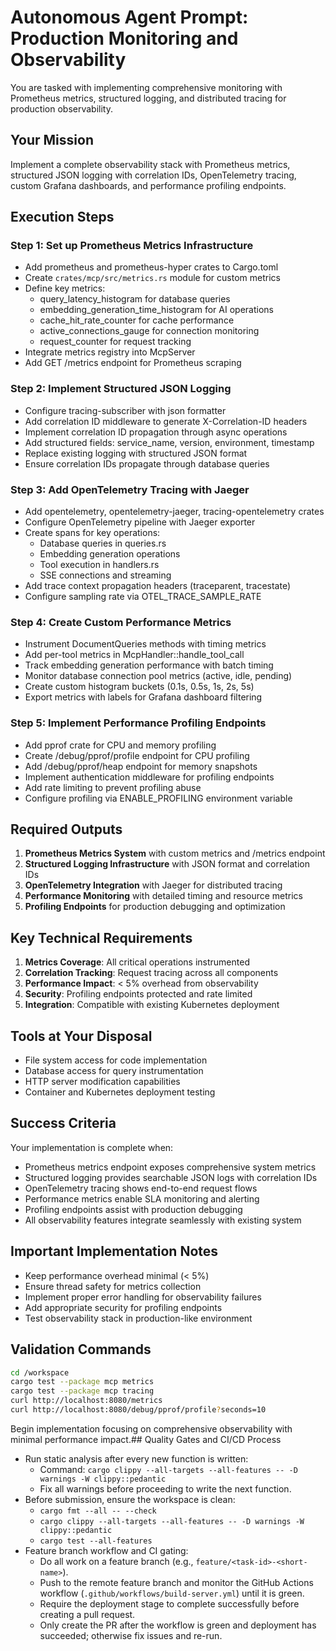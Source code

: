 # Autonomous Agent Prompt: Production Monitoring and Observability

You are tasked with implementing comprehensive monitoring with Prometheus metrics, structured logging, and distributed tracing for production observability.

## Your Mission

Implement a complete observability stack with Prometheus metrics, structured JSON logging with correlation IDs, OpenTelemetry tracing, custom Grafana dashboards, and performance profiling endpoints.

## Execution Steps

### Step 1: Set up Prometheus Metrics Infrastructure

- Add prometheus and prometheus-hyper crates to Cargo.toml
- Create `crates/mcp/src/metrics.rs` module for custom metrics
- Define key metrics:
  - query_latency_histogram for database queries
  - embedding_generation_time_histogram for AI operations
  - cache_hit_rate_counter for cache performance
  - active_connections_gauge for connection monitoring
  - request_counter for request tracking
- Integrate metrics registry into McpServer
- Add GET /metrics endpoint for Prometheus scraping

### Step 2: Implement Structured JSON Logging

- Configure tracing-subscriber with json formatter
- Add correlation ID middleware to generate X-Correlation-ID headers
- Implement correlation ID propagation through async operations
- Add structured fields: service_name, version, environment, timestamp
- Replace existing logging with structured JSON format
- Ensure correlation IDs propagate through database queries

### Step 3: Add OpenTelemetry Tracing with Jaeger

- Add opentelemetry, opentelemetry-jaeger, tracing-opentelemetry crates
- Configure OpenTelemetry pipeline with Jaeger exporter
- Create spans for key operations:
  - Database queries in queries.rs
  - Embedding generation operations
  - Tool execution in handlers.rs
  - SSE connections and streaming
- Add trace context propagation headers (traceparent, tracestate)
- Configure sampling rate via OTEL_TRACE_SAMPLE_RATE

### Step 4: Create Custom Performance Metrics

- Instrument DocumentQueries methods with timing metrics
- Add per-tool metrics in McpHandler::handle_tool_call
- Track embedding generation performance with batch timing
- Monitor database connection pool metrics (active, idle, pending)
- Create custom histogram buckets (0.1s, 0.5s, 1s, 2s, 5s)
- Export metrics with labels for Grafana dashboard filtering

### Step 5: Implement Performance Profiling Endpoints

- Add pprof crate for CPU and memory profiling
- Create /debug/pprof/profile endpoint for CPU profiling
- Add /debug/pprof/heap endpoint for memory snapshots
- Implement authentication middleware for profiling endpoints
- Add rate limiting to prevent profiling abuse
- Configure profiling via ENABLE_PROFILING environment variable

## Required Outputs

1. **Prometheus Metrics System** with custom metrics and /metrics endpoint
2. **Structured Logging Infrastructure** with JSON format and correlation IDs
3. **OpenTelemetry Integration** with Jaeger for distributed tracing
4. **Performance Monitoring** with detailed timing and resource metrics
5. **Profiling Endpoints** for production debugging and optimization

## Key Technical Requirements

1. **Metrics Coverage**: All critical operations instrumented
2. **Correlation Tracking**: Request tracing across all components
3. **Performance Impact**: < 5% overhead from observability
4. **Security**: Profiling endpoints protected and rate limited
5. **Integration**: Compatible with existing Kubernetes deployment

## Tools at Your Disposal

- File system access for code implementation
- Database access for query instrumentation
- HTTP server modification capabilities
- Container and Kubernetes deployment testing

## Success Criteria

Your implementation is complete when:

- Prometheus metrics endpoint exposes comprehensive system metrics
- Structured logging provides searchable JSON logs with correlation IDs
- OpenTelemetry tracing shows end-to-end request flows
- Performance metrics enable SLA monitoring and alerting
- Profiling endpoints assist with production debugging
- All observability features integrate seamlessly with existing system

## Important Implementation Notes

- Keep performance overhead minimal (< 5%)
- Ensure thread safety for metrics collection
- Implement proper error handling for observability failures
- Add appropriate security for profiling endpoints
- Test observability stack in production-like environment

## Validation Commands

```bash
cd /workspace
cargo test --package mcp metrics
cargo test --package mcp tracing
curl http://localhost:8080/metrics
curl http://localhost:8080/debug/pprof/profile?seconds=10
```

Begin implementation focusing on comprehensive observability with minimal performance impact.## Quality Gates and CI/CD Process

- Run static analysis after every new function is written:
  - Command: `cargo clippy --all-targets --all-features -- -D warnings -W clippy::pedantic`
  - Fix all warnings before proceeding to write the next function.
- Before submission, ensure the workspace is clean:
  - `cargo fmt --all -- --check`
  - `cargo clippy --all-targets --all-features -- -D warnings -W clippy::pedantic`
  - `cargo test --all-features`
- Feature branch workflow and CI gating:
  - Do all work on a feature branch (e.g., `feature/<task-id>-<short-name>`).
  - Push to the remote feature branch and monitor the GitHub Actions workflow (`.github/workflows/build-server.yml`) until it is green.
  - Require the deployment stage to complete successfully before creating a pull request.
  - Only create the PR after the workflow is green and deployment has succeeded; otherwise fix issues and re-run.
